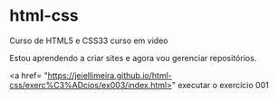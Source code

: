 # html-css
 Curso de HTML5 e CSS33 curso em video

 Estou aprendendo a criar sites e agora vou gerenciar repositórios.

 <a href= "https://jeiellimeira.github.io/html-css/exerc%C3%ADcios/ex003/index.html>" executar o exercício 001
